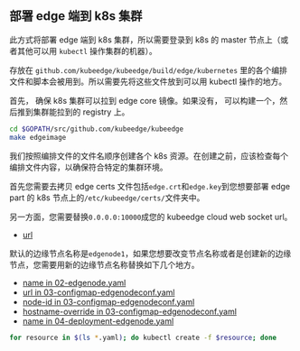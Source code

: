 ## 部署 edge 端到 k8s 集群

此方式将部署 edge 端到 k8s 集群，所以需要登录到 k8s 的 master 节点上（或者其他可以用 `kubectl` 操作集群的机器）。

存放在 `github.com/kubeedge/kubeedge/build/edge/kubernetes` 里的各个编排文件和脚本会被用到。所以需要先将这些文件放到可以用 kubectl 操作的地方。

首先， 确保 k8s 集群可以拉到 edge core 镜像。如果没有， 可以构建一个，然后推到集群能拉到的 registry 上。

```bash
cd $GOPATH/src/github.com/kubeedge/kubeedge
make edgeimage
```

我们按照编排文件的文件名顺序创建各个 k8s 资源。在创建之前，应该检查每个编排文件内容，以确保符合特定的集群环境。

首先您需要去拷贝 edge certs 文件包括`edge.crt`和`edge.key`到您想要部署 edge part 的 k8s 节点上的`/etc/kubeedge/certs/`文件夹中。

另一方面，您需要替换`0.0.0.0:10000`成您的 kubeedge cloud web socket url。
* [url](04-configmap-edgenodeconf.yaml#L20)

默认的边缘节点名称是`edgenode1`，如果您想要改变节点名称或者是创建新的边缘节点，您需要用新的边缘节点名称替换如下几个地方。
* [name in 02-edgenode.yaml](02-edgenode.yaml#L4)
* [url in 03-configmap-edgenodeconf.yaml](03-configmap-edgenodeconf.yaml#L20)
* [node-id in 03-configmap-edgenodeconf.yaml](03-configmap-edgenodeconf.yaml#L33)
* [hostname-override in 03-configmap-edgenodeconf.yaml](03-configmap-edgenodeconf.yaml#L36)
* [name in 04-deployment-edgenode.yaml](04-deployment-edgenode.yaml#L4)

```bash
for resource in $(ls *.yaml); do kubectl create -f $resource; done
```

